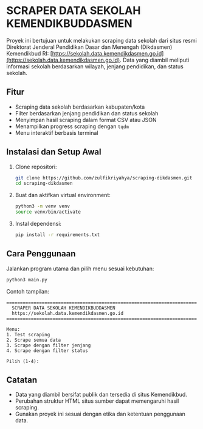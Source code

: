 # SCRAPER DATA SEKOLAH KEMENDIKBUDDASMEN

Proyek ini bertujuan untuk melakukan scraping data sekolah dari situs resmi Direktorat Jenderal Pendidikan Dasar dan Menengah (Dikdasmen) Kemendikbud RI: [https://sekolah.data.kemendikdasmen.go.id](https://sekolah.data.kemendikdasmen.go.id). Data yang diambil meliputi informasi sekolah berdasarkan wilayah, jenjang pendidikan, dan status sekolah.

## Fitur

- Scraping data sekolah berdasarkan kabupaten/kota
- Filter berdasarkan jenjang pendidikan dan status sekolah
- Menyimpan hasil scraping dalam format CSV atau JSON
- Menampilkan progress scraping dengan `tqdm`
- Menu interaktif berbasis terminal

## Instalasi dan Setup Awal

1. Clone repositori:

   ```bash
   git clone https://github.com/zulfikriyahya/scraping-dikdasmen.git
   cd scraping-dikdasmen
   ```

2. Buat dan aktifkan virtual environment:

   ```bash
   python3 -m venv venv
   source venv/bin/activate
   ```

3. Instal dependensi:

   ```bash
   pip install -r requirements.txt
   ```

## Cara Penggunaan

Jalankan program utama dan pilih menu sesuai kebutuhan:

```bash
python3 main.py
```

Contoh tampilan:

```
======================================================================
  SCRAPER DATA SEKOLAH KEMENDIKBUDDASMEN
  https://sekolah.data.kemendikdasmen.go.id
======================================================================

Menu:
1. Test scraping
2. Scrape semua data
3. Scrape dengan filter jenjang
4. Scrape dengan filter status

Pilih (1-4):
```

## Catatan

- Data yang diambil bersifat publik dan tersedia di situs Kemendikbud.
- Perubahan struktur HTML situs sumber dapat memengaruhi hasil scraping.
- Gunakan proyek ini sesuai dengan etika dan ketentuan penggunaan data.
